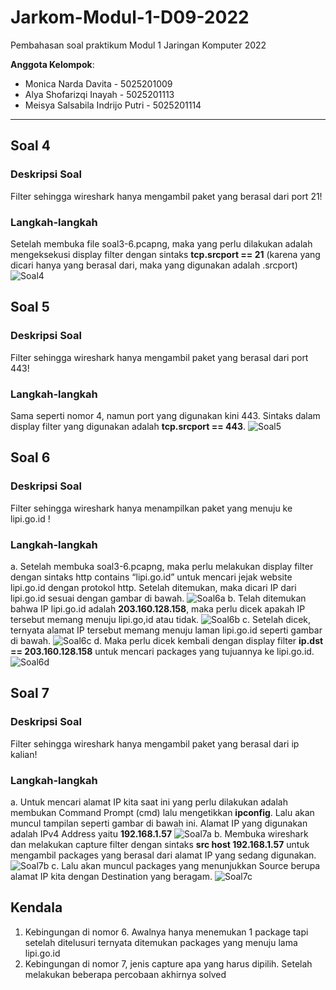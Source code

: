 # Jarkom-Modul-1-D09-2022
Pembahasan soal praktikum Modul 1 Jaringan Komputer 2022

**Anggota Kelompok**:

- Monica Narda Davita - 5025201009
- Alya Shofarizqi Inayah - 5025201113
- Meisya Salsabila Indrijo Putri - 5025201114
---
## Soal 4
### Deskripsi Soal
Filter sehingga wireshark hanya mengambil paket yang berasal dari port 21!
### Langkah-langkah
Setelah membuka file soal3-6.pcapng, maka yang perlu dilakukan adalah mengeksekusi display filter dengan sintaks **tcp.srcport == 21** (karena yang dicari hanya yang berasal dari, maka yang digunakan adalah .srcport)
![Soal4](https://github.com/MonicaDavita/Asset-Jarkom/blob/main/Modul%201/4.jpg?raw=true)

## Soal 5
### Deskripsi Soal
Filter sehingga wireshark hanya mengambil paket yang berasal dari port 443!
### Langkah-langkah
Sama seperti nomor 4, namun port yang digunakan kini 443. Sintaks dalam display filter yang digunakan adalah **tcp.srcport == 443**.
![Soal5](https://github.com/MonicaDavita/Asset-Jarkom/blob/main/Modul%201/5.jpg?raw=true)

## Soal 6
### Deskripsi Soal
Filter sehingga wireshark hanya menampilkan paket yang menuju ke lipi.go.id !
### Langkah-langkah
a. Setelah membuka soal3-6.pcapng, maka perlu melakukan display filter dengan sintaks http contains “lipi.go.id” untuk mencari jejak website lipi.go.id dengan protokol http. Setelah ditemukan, maka dicari IP dari lipi.go.id sesuai dengan gambar di bawah.
![Soal6a](https://github.com/MonicaDavita/Asset-Jarkom/blob/main/Modul%201/6.1.jpg?raw=true)
b. Telah ditemukan bahwa IP lipi.go.id adalah **203.160.128.158**, maka perlu dicek apakah IP tersebut memang menuju lipi.go,id atau tidak.
![Soal6b](https://github.com/MonicaDavita/Asset-Jarkom/blob/main/Modul%201/6.2.jpg?raw=true)
c. Setelah dicek, ternyata alamat IP tersebut memang menuju laman lipi.go.id seperti gambar di bawah.
![Soal6c](https://github.com/MonicaDavita/Asset-Jarkom/blob/main/Modul%201/6.3.jpg?raw=true)
d. Maka perlu dicek kembali dengan display filter **ip.dst == 203.160.128.158** untuk mencari packages yang tujuannya ke lipi.go.id.
![Soal6d](https://github.com/MonicaDavita/Asset-Jarkom/blob/main/Modul%201/6.4.jpg?raw=true)

## Soal 7
### Deskripsi Soal
Filter sehingga wireshark hanya mengambil paket yang berasal dari ip kalian!
### Langkah-langkah
a. Untuk mencari alamat IP kita saat ini yang perlu dilakukan adalah membukan Command Prompt (cmd) lalu mengetikkan **ipconfig**. Lalu akan muncul tampilan seperti gambar di bawah ini. Alamat IP yang digunakan adalah IPv4 Address yaitu **192.168.1.57**
![Soal7a](https://github.com/MonicaDavita/Asset-Jarkom/blob/main/Modul%201/7.1.jpg?raw=true)
b. Membuka wireshark dan melakukan capture filter dengan sintaks **src host 192.168.1.57** untuk mengambil packages yang berasal dari alamat IP yang sedang digunakan.
![Soal7b](https://github.com/MonicaDavita/Asset-Jarkom/blob/main/Modul%201/7.2.jpg?raw=true)
c. Lalu akan muncul packages yang menunjukkan Source berupa alamat IP kita dengan Destination yang beragam.
![Soal7c](https://github.com/MonicaDavita/Asset-Jarkom/blob/main/Modul%201/7.3.jpg?raw=true)


## Kendala
1. Kebingungan di nomor 6. Awalnya hanya menemukan 1 package tapi setelah ditelusuri ternyata ditemukan packages yang menuju lama lipi.go.id
2. Kebingungan di nomor 7, jenis capture apa yang harus dipilih. Setelah melakukan beberapa percobaan akhirnya solved
